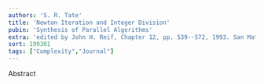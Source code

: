 ```yaml
---
authors: 'S. R. Tate'
title: 'Newton Iteration and Integer Division'
pubin: 'Synthesis of Parallel Algorithms'
extra: 'edited by John H. Reif, Chapter 12, pp. 539--572, 1993. San Mateo, CA: Morgan Kaufmann Publishers'
sort: 199301
tags: ["Complexity","Journal"]
---
```

Abstract




